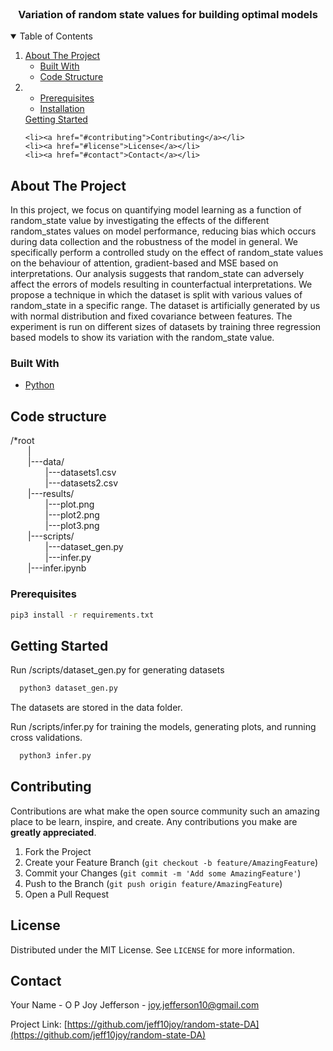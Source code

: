 <!--
*** Thanks for checking out the Best-README-Template. If you have a suggestion
*** that would make this better, please fork the repo and create a pull request
*** or simply open an issue with the tag "enhancement".
*** Thanks again! Now go create something AMAZING! :D
-->



<!-- PROJECT SHIELDS -->
<!--
*** I'm using markdown "reference style" links for readability.
*** Reference links are enclosed in brackets [ ] instead of parentheses ( ).
*** See the bottom of this document for the declaration of the reference variables
*** for contributors-url, forks-url, etc. This is an optional, concise syntax you may use.
*** https://www.markdownguide.org/basic-syntax/#reference-style-links
-->



<!-- PROJECT LOGO -->
<br />


  <h3 align="center">Variation of random state values for building optimal models</h3>

  



<!-- TABLE OF CONTENTS -->
<details open="open">
  <summary>Table of Contents</summary>
  <ol>
    <li>
      <a href="#about-the-project">About The Project</a>
      <ul>
        <li><a href="#built-with">Built With</a></li>
        <li><a href="#code structure">Code Structure</a></li>
      </ul>
    </li>
    <li>
     <ul>
        <li><a href="#prerequisites">Prerequisites</a></li>
        <li><a href="#installation">Installation</a></li>
      </ul>
      <a href="#getting-started">Getting Started</a>
    </li>
   
    
    <li><a href="#contributing">Contributing</a></li>
    <li><a href="#license">License</a></li>
    <li><a href="#contact">Contact</a></li>
   
  </ol>
</details>



<!-- ABOUT THE PROJECT -->
## About The Project



In this project, we focus on quantifying model learning as a function of random_state value by investigating the effects of the different random_states values on model performance, reducing bias which occurs during data collection and the robustness of the model in general. We specifically perform a controlled study on the effect of random_state values on the behaviour of attention, gradient-based and MSE based on interpretations. Our analysis suggests that random_state can adversely affect the errors of models resulting in counterfactual interpretations. We propose a technique in which the dataset is split with various values of random_state in a specific range. The dataset is artificially generated by us with normal distribution and fixed covariance between features. The experiment is run on different sizes of datasets by training three regression based models to show its variation with the random_state value.

### Built With

* [Python](https://python.com)

## Code structure
/*root<br/>
      &emsp;&emsp;|<br/>
     &emsp;&emsp;|---data/<br/>
            &emsp;&emsp;&emsp;&emsp;|---datasets1.csv<br/>
            &emsp;&emsp;&emsp;&emsp;|---datasets2.csv<br/>
      &emsp;&emsp;|---results/<br/>
            &emsp;&emsp;&emsp;&emsp;|---plot.png<br/>
            &emsp;&emsp;&emsp;&emsp;|---plot2.png<br/>
            &emsp;&emsp;&emsp;&emsp;|---plot3.png<br/>
      &emsp;&emsp;|---scripts/<br/>
            &emsp;&emsp;&emsp;&emsp;|---dataset_gen.py<br/>
            &emsp;&emsp;&emsp;&emsp;|---infer.py<br/>
      &emsp;&emsp;|---infer.ipynb<br/>





### Prerequisites


  ```sh
  pip3 install -r requirements.txt
  ```





<!-- GETTING STARTED -->
## Getting Started
Run /scripts/dataset_gen.py for generating datasets
```sh
  python3 dataset_gen.py
  ```
The datasets are stored in the data folder.

Run /scripts/infer.py for training the models, generating plots, and running cross validations.
```sh
  python3 infer.py
  ```




<!-- ROADMAP -->

            



<!-- CONTRIBUTING -->
## Contributing

Contributions are what make the open source community such an amazing place to be learn, inspire, and create. Any contributions you make are **greatly appreciated**.

1. Fork the Project
2. Create your Feature Branch (`git checkout -b feature/AmazingFeature`)
3. Commit your Changes (`git commit -m 'Add some AmazingFeature'`)
4. Push to the Branch (`git push origin feature/AmazingFeature`)
5. Open a Pull Request



<!-- LICENSE -->
## License

Distributed under the MIT License. See `LICENSE` for more information.



<!-- CONTACT -->
## Contact

Your Name - O P Joy Jefferson - joy.jefferson10@gmail.com

Project Link: [https://github.com/jeff10joy/random-state-DA](https://github.com/jeff10joy/random-state-DA)



<!-- ACKNOWLEDGEMENTS -->





<!-- MARKDOWN LINKS & IMAGES -->
<!-- https://www.markdownguide.org/basic-syntax/#reference-style-links -->


